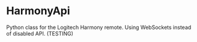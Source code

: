 # HarmonyApi
Python class for the Logitech Harmony remote. Using WebSockets instead of disabled API. (TESTING)
